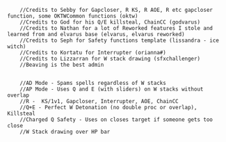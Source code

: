         //Credits to Sebby for Gapcloser, R KS, R AOE, R etc gapcloser function, some OKTWCommon functions (oktw)
		//Credits to God for his Q/E killsteal, ChainCC (godvarus)
		//Credits to Nathan for a lot of Reworked features I stole and learned from and elvarus base (elvarus, elvarus reworked)
		//Credits to Seph for Safety functions template (lissandra - ice witch)
		//Credits to Kortatu for Interrupter (orianna#)
		//Credits to Lizzarran for W stack drawing (sfxchallenger)
		//Beaving is the best admin


		//AD Mode - Spams spells regardless of W stacks
		//AP Mode - Uses Q and E (with sliders) on W stacks without overlap
		//R -  KS/1v1, Gapcloser, Interrupter, AOE, ChainCC
		//Q+E - Perfect W Detonation (no double proc or overlap), Killsteal
		//Charged Q Safety - Uses on closes target if someone gets too close
		//W Stack drawing over HP bar
